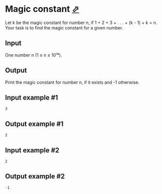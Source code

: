 # Magic constant [⬀](https://www.e-olymp.com/en/problems/5064)
Let k be the magic constant for number n, if 1 + 2 + 3 + . . . + (k - 1) + k = n. Your task is to find the magic constant for a given number.

## Input
One number n (1 ≤ n ≤ 10¹⁸).

## Output
Print the magic constant for number n, if it exists and -1 otherwise.

## Input example #1
```
3
```

## Output example #1
```
2
```

## Input example #2
```
2
```

## Output example #2
```
-1
```
